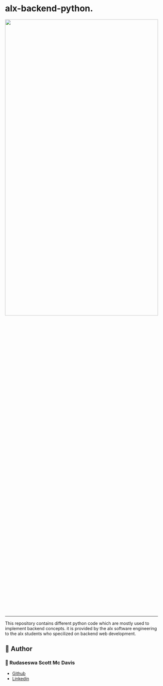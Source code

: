 # alx-backend-python.

<img src="https://media.geeksforgeeks.org/wp-content/cdn-uploads/20210917204112/Top-10-Advance-Python-Concepts-That-You-Must-Know.png" width = "100%" height = "50%"/>

---
This repository contains different python code which are mostly used to implement backend concepts. it is provided by the alx software engineering to the alx students who specilized on backend web development.
## :pencil: **Author**
### :man: Rudaseswa Scott Mc Davis
- [Github](https://github.com/ScottShadow)
- [Linkedin](https://www.linkedin.com/in/kgl-code-scott/)

